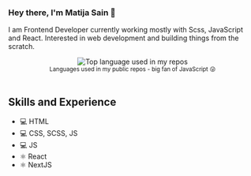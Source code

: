 ### Hey there, I'm Matija Sain 👋

I am Frontend Developer currently working mostly with Scss, JavaScript and React.
Interested in web development and building things from the scratch. 

<div align="center">
  <img width="" src="https://github-readme-stats.vercel.app/api/top-langs/?username=aralroca&layout=compact&hide_title=1&card_width=300" alt="Top language used in my repos" />
  <br />
  <small>Languages used in my public repos - big fan of JavaScript 😛</small>
  <br />
  <br />
</div>

## Skills and Experience
* 💻  HTML
* 💻  CSS, SCSS, JS
* 💻  JS
* ⚛  React
* ⚛  NextJS
